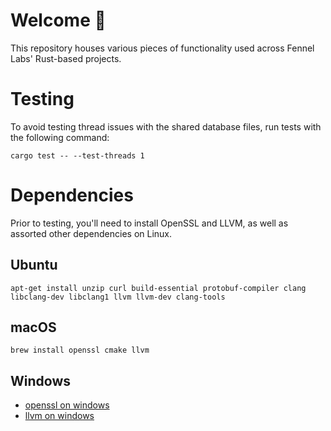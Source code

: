 # Welcome 👋

This repository houses various pieces of functionality used across Fennel Labs' Rust-based projects.

# Testing
To avoid testing thread issues with the shared database files, run tests with the following command:
```
cargo test -- --test-threads 1
```

# Dependencies
Prior to testing, you'll need to install OpenSSL and LLVM, as well as assorted other dependencies on Linux.

## Ubuntu
```
apt-get install unzip curl build-essential protobuf-compiler clang libclang-dev libclang1 llvm llvm-dev clang-tools
```

## macOS
```
brew install openssl cmake llvm
```

## Windows
- [openssl on windows](https://github.com/fennelLabs/fennel-lib/issues/1)
- [llvm on windows](https://community.chocolatey.org/packages/llvm)
